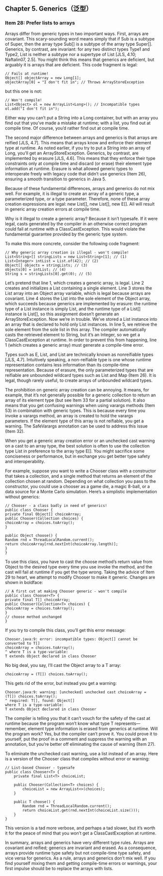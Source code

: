 ## Chapter 5. Generics（泛型）

### Item 28: Prefer lists to arrays

Arrays differ from generic types in two important ways. First, arrays are covariant. This scary-sounding word means simply that if Sub is a subtype of Super, then the array type Sub[] is a subtype of the array type Super[]. Generics, by contrast, are invariant: for any two distinct types Type1 and Type2, List<Type1> is neither a subtype nor a supertype of List<Type2> [JLS, 4.10; Naftalin07, 2.5]. You might think this means that generics are deficient, but arguably it is arrays that are deficient. This code fragment is legal:

```
// Fails at runtime!
Object[] objectArray = new Long[1];
objectArray[0] = "I don't fit in"; // Throws ArrayStoreException
```

but this one is not:

```
// Won't compile!
List<Object> ol = new ArrayList<Long>(); // Incompatible types
ol.add("I don't fit in");
```

Either way you can’t put a String into a Long container, but with an array you find out that you’ve made a mistake at runtime; with a list, you find out at compile time. Of course, you’d rather find out at compile time.

The second major difference between arrays and generics is that arrays are reified [JLS, 4.7]. This means that arrays know and enforce their element type at runtime. As noted earlier, if you try to put a String into an array of Long, you’ll get an ArrayStoreException. Generics, by contrast, are implemented by erasure [JLS, 4.6]. This means that they enforce their type constraints only at compile time and discard (or erase) their element type information at runtime. Erasure is what allowed generic types to interoperate freely with legacy code that didn’t use generics (Item 26), ensuring a smooth transition to generics in Java 5.

Because of these fundamental differences, arrays and generics do not mix well. For example, it is illegal to create an array of a generic type, a parameterized type, or a type parameter. Therefore, none of these array creation expressions are legal: new List<E>[], new List<String>[], new E[]. All will result in generic array creation errors at compile time.

Why is it illegal to create a generic array? Because it isn’t typesafe. If it were legal, casts generated by the compiler in an otherwise correct program could fail at runtime with a ClassCastException. This would violate the fundamental guarantee provided by the generic type system.

To make this more concrete, consider the following code fragment:

```
// Why generic array creation is illegal - won't compile!
List<String>[] stringLists = new List<String>[1]; // (1)
List<Integer> intList = List.of(42); // (2)
Object[] objects = stringLists; // (3)
objects[0] = intList; // (4)
String s = stringLists[0].get(0); // (5)
```

Let’s pretend that line 1, which creates a generic array, is legal. Line 2 creates and initializes a List<Integer> containing a single element. Line 3 stores the List<String> array into an Object array variable, which is legal because arrays are covariant. Line 4 stores the List<Integer> into the sole element of the Object array, which succeeds because generics are implemented by erasure: the runtime type of a List<Integer> instance is simply List, and the runtime type of a List<String>[] instance is List[], so this assignment doesn’t generate an ArrayStoreException. Now we’re in trouble. We’ve stored a List<Integer> instance into an array that is declared to hold only List<String> instances. In line 5, we retrieve the sole element from the sole list in this array. The compiler automatically casts the retrieved element to String, but it’s an Integer, so we get a ClassCastException at runtime. In order to prevent this from happening, line 1 (which creates a generic array) must generate a compile-time error.

Types such as E, List<E>, and List<String> are technically known as nonreifiable types [JLS, 4.7]. Intuitively speaking, a non-reifiable type is one whose runtime representation contains less information than its compile-time representation. Because of erasure, the only parameterized types that are reifiable are unbounded wildcard types such as List<?> and Map<?,?> (Item 26). It is legal, though rarely useful, to create arrays of unbounded wildcard types.

The prohibition on generic array creation can be annoying. It means, for example, that it’s not generally possible for a generic collection to return an array of its element type (but see Item 33 for a partial solution). It also means that you get confusing warnings when using varargs methods (Item 53) in combination with generic types. This is because every time you invoke a varargs method, an array is created to hold the varargs parameters. If the element type of this array is not reifiable, you get a warning. The SafeVarargs annotation can be used to address this issue (Item 32).

When you get a generic array creation error or an unchecked cast warning on a cast to an array type, the best solution is often to use the collection type List<E> in preference to the array type E[]. You might sacrifice some conciseness or performance, but in exchange you get better type safety and interoperability.

For example, suppose you want to write a Chooser class with a constructor that takes a collection, and a single method that returns an element of the collection chosen at random. Depending on what collection you pass to the constructor, you could use a chooser as a game die, a magic 8-ball, or a data source for a Monte Carlo simulation. Here’s a simplistic implementation without generics:

```
// Chooser - a class badly in need of generics!
public class Chooser {
private final Object[] choiceArray;
public Chooser(Collection choices) {
choiceArray = choices.toArray();
}

public Object choose() {
Random rnd = ThreadLocalRandom.current();
return choiceArray[rnd.nextInt(choiceArray.length)];
}
}
```

To use this class, you have to cast the choose method’s return value from Object to the desired type every time you use invoke the method, and the cast will fail at runtime if you get the type wrong. Taking the advice of Item 29 to heart, we attempt to modify Chooser to make it generic. Changes are shown in boldface:

```
// A first cut at making Chooser generic - won't compile
public class Chooser<T> {
private final T[] choiceArray;
public Chooser(Collection<T> choices) {
choiceArray = choices.toArray();
}
// choose method unchanged
}
```

If you try to compile this class, you’ll get this error message:

```
Chooser.java:9: error: incompatible types: Object[] cannot be converted to T[]
choiceArray = choices.toArray();
^ where T is a type-variable:
T extends Object declared in class Chooser
```

No big deal, you say, I’ll cast the Object array to a T array:

```
choiceArray = (T[]) choices.toArray();
```

This gets rid of the error, but instead you get a warning:

```
Chooser.java:9: warning: [unchecked] unchecked cast choiceArray = (T[]) choices.toArray();
^ required: T[], found: Object[]
where T is a type-variable:
T extends Object declared in class Chooser
```

The compiler is telling you that it can’t vouch for the safety of the cast at runtime because the program won’t know what type T represents—remember, element type information is erased from generics at runtime. Will the program work? Yes, but the compiler can’t prove it. You could prove it to yourself, put the proof in a comment and suppress the warning with an annotation, but you’re better off eliminating the cause of warning (Item 27).

To eliminate the unchecked cast warning, use a list instead of an array. Here is a version of the Chooser class that compiles without error or warning:

```
// List-based Chooser - typesafe
public class Chooser<T> {
    private final List<T> choiceList;

    public Chooser(Collection<T> choices) {
        choiceList = new ArrayList<>(choices);
    }

    public T choose() {
        Random rnd = ThreadLocalRandom.current();
        return choiceList.get(rnd.nextInt(choiceList.size()));
    }
}
```

This version is a tad more verbose, and perhaps a tad slower, but it’s worth it for the peace of mind that you won’t get a ClassCastException at runtime.

In summary, arrays and generics have very different type rules. Arrays are covariant and reified; generics are invariant and erased. As a consequence, arrays provide runtime type safety but not compile-time type safety, and vice versa for generics. As a rule, arrays and generics don’t mix well. If you find yourself mixing them and getting compile-time errors or warnings, your first impulse should be to replace the arrays with lists.
